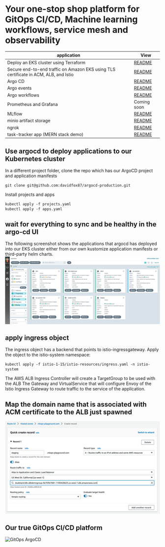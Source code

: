 # Your one-stop shop platform for GitOps CI/CD, Machine learning workflows, service mesh and observability

| application   | View  |
| -----------   | ---   |
| Deploy an EKS cluster using Terraform | [README](terraform/infra/README.md) |
| Secure end-to-end traffic on Amazon EKS using TLS certificate in ACM, ALB, and Istio |  [README](applications/istio-1-15/README.md) |
| Argo CD | [README](applications/argo-cd/README.md) |
| Argo events | [README](applications/argo-events/README.md) |
| Argo workflows | [README](applications/argo-workflows/README.md) |
| Prometheus and Grafana | Coming soon |
| MLflow | [README](applications/mlflow/README.md) |
| minio artifact storage | [README](applications/minio/README.md) |
| ngrok | [README](applications/ngrok_/README.md) |
| task-tracker app (MERN stack demo) | [README](applications/task-tracker-app/README.md) |
## Use argocd to deploy applications to our Kubernetes cluster 
In a different project folder, clone the repo which has our ArgoCD project and application manifests 
```
git clone git@github.com:davidfox87/argocd-production.git
```
Install projects and apps
```
kubectl apply -f projects.yaml
kubectl apply -f apps.yaml
```

## wait for everything to sync and be healthy in the argo-cd UI
The following screenshot shows the applications that argocd has deployed into our EKS cluster either from our own kustomize application manifests or third-party helm charts.
![argocd](argocd.png)


## apply ingress object
The ingress object has a backend that points to istio-ingressgateway. Apply the object to the istio-system namespace:

```
kubectl apply -f istio-1-15/istio-resources/ingress.yaml -n istio-system
```

The AWS ALB Ingress Controller will create a TargetGroup to be used with the ALB
The Gateway and VirtualService that will configure Envoy of the Istio Ingress Gateway to route traffic to the service of the application.

## Map the domain name that is associated with ACM certificate to the ALB just spawned
![route53](route53.png)

## Our true GitOps CI/CD platform
![GitOps ArgoCD](https://www.eksworkshop.com/images/argocd/argocd_architecture.png)







